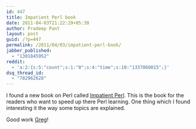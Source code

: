 ```yaml
---
id: 447
title: Impatient Perl book
date: 2011-04-03T21:22:29+05:30
author: Pradeep Pant
layout: post
guid: /?p=447
permalink: /2011/04/03/impatient-perl-book/
jabber_published:
  - "1301845952"
reddit:
  - 'a:2:{s:5:"count";s:1:"0";s:4:"time";s:10:"1337860015";}'
dsq_thread_id:
  - "782962628"
---
```

I found a new book on Perl called <a href="http://www.greglondon.com/iperl/index.htm" target="_blank">Impatient Perl</a>. This is the book for the readers who want to speed up there Perl learning. One thing which I found interesting it the way some topics are explained.

Good work [Greg](http://www.greglondon.com/)!